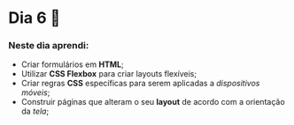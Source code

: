 # Dia 6 📆

### Neste dia aprendi:

* Criar formulários em **HTML**;
* Utilizar **CSS Flexbox** para criar layouts flexíveis;
* Criar regras **CSS** específicas para serem aplicadas a *dispositivos móveis*;
* Construir páginas que alteram o seu **layout** de acordo com a orientação da *tela*;
